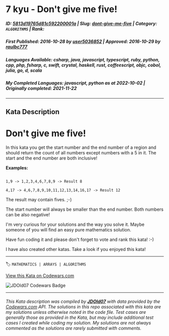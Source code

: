 # 7 kyu - Don't give me five!

##### **ID**: [5813d19765d81c592200001a](https://www.codewars.com/kata/5813d19765d81c592200001a) | **Slug**: [dont-give-me-five](https://www.codewars.com/kata/5813d19765d81c592200001a) | **Category**: `ALGORITHMS` | **Rank**: <span style="color:white">7 kyu</span>

##### **First Published**: 2016-10-28 ***by*** [user5036852](https://www.codewars.com/users/user5036852) | **Approved**: 2016-10-29 ***by*** [raulbc777](https://www.codewars.com/users/raulbc777)

##### **Languages Available**: csharp, java, javascript, typescript, ruby, python, cpp, php, fsharp, c, swift, crystal, haskell, rust, coffeescript, objc, cobol, julia, go, d, scala

##### **My Completed Languages**: javascript, python ***as at*** 2022-10-02 | **Originally completed**: 2021-11-22

---

## Kata Description


# Don't give me five!



In this kata you get the start number and the end number of a region and should return the count of all numbers except numbers with a 5 in it. The start and the end number are both inclusive!



**Examples:**



```

1,9 -> 1,2,3,4,6,7,8,9 -> Result 8

4,17 -> 4,6,7,8,9,10,11,12,13,14,16,17 -> Result 12

```



The result may contain fives. ;-)<br>

The start number will always be smaller than the end number. Both numbers can be also negative!



I'm very curious for your solutions and the way you solve it. Maybe someone of you will find an easy pure mathematics solution.



Have fun coding it and please don't forget to vote and rank this kata! :-) 



I have also created other katas. Take a look if you enjoyed this kata!



---


🏷 `MATHEMATICS | ARRAYS | ALGORITHMS`


[View this Kata on Codewars.com](https://www.codewars.com/kata/5813d19765d81c592200001a)

![](https://www.codewars.com/users/jdold07/badges/large "JDOld07 Codewars Badge")

---

###### *This Kata description was compiled by [**JDOld07**](https://tpstech.dev) with data provided by the [Codewars.com](https://www.codewars.com) API.  The solutions in this repo associated with this kata are my solutions unless otherwise noted in the code file.  Test cases are generally those as provided in the Kata, but may include additional test cases I created while coding my solution.  My solutions are not always commented as the solutions are rarely submitted with comments.*
